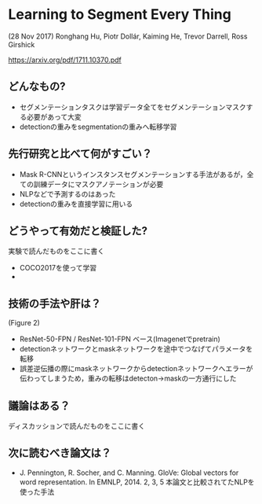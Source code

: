 # Learning to Segment Every Thing
(28 Nov 2017) Ronghang Hu, Piotr Dollár, Kaiming He, Trevor Darrell, Ross Girshick

https://arxiv.org/pdf/1711.10370.pdf

## どんなもの?
- セグメンテーションタスクは学習データ全てをセグメンテーションマスクする必要があって大変
- detectionの重みをsegmentationの重みへ転移学習

## 先行研究と比べて何がすごい？
- Mask R-CNNというインスタンスセグメンテーションする手法があるが，全ての訓練データにマスクアノテーションが必要
- NLPなどで予測するのはあった
- detectionの重みを直接学習に用いる

## どうやって有効だと検証した?
実験で読んだものをここに書く
- COCO2017を使って学習
- 

## 技術の手法や肝は？
(Figure 2)
- ResNet-50-FPN / ResNet-101-FPN ベース(Imagenetでpretrain)
- detectionネットワークとmaskネットワークを途中でつなげてパラメータを転移
- 誤差逆伝播の際にmaskネットワークからdetectionネットワークへエラーが伝わってしまうため，重みの転移はdetecton→maskの一方通行にした


## 議論はある？
ディスカッションで読んだものをここに書く


## 次に読むべき論文は？
- J. Pennington, R. Socher, and C. Manning. GloVe: Global
vectors for word representation. In EMNLP, 2014. 2, 3, 5
本論文と比較されてたNLPを使った手法

